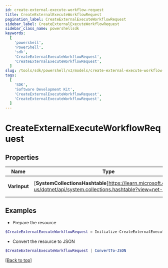 ```yaml
---
id: create-external-execute-workflow-request
title: CreateExternalExecuteWorkflowRequest
pagination_label: CreateExternalExecuteWorkflowRequest
sidebar_label: CreateExternalExecuteWorkflowRequest
sidebar_class_name: powershellsdk
keywords:
  [
    'powershell',
    'PowerShell',
    'sdk',
    'CreateExternalExecuteWorkflowRequest',
    'CreateExternalExecuteWorkflowRequest',
  ]
slug: /tools/sdk/powershell/v3/models/create-external-execute-workflow-request
tags:
  [
    'SDK',
    'Software Development Kit',
    'CreateExternalExecuteWorkflowRequest',
    'CreateExternalExecuteWorkflowRequest',
  ]
---
```


# CreateExternalExecuteWorkflowRequest

## Properties

| Name | Type | Description | Notes |
| --- | --- | --- | --- |
| **VarInput** | [**SystemCollectionsHashtable**]https://learn.microsoft.com/en-us/dotnet/api/system.collections.hashtable?view=net-9.0 | The input for the workflow | [optional] |

## Examples

- Prepare the resource

```powershell
$CreateExternalExecuteWorkflowRequest = Initialize-CreateExternalExecuteWorkflowRequest  -VarInput {customAttribute1=value1, customAttribute2=value2}
```

- Convert the resource to JSON

```powershell
$CreateExternalExecuteWorkflowRequest | ConvertTo-JSON
```

[[Back to top]](#)
